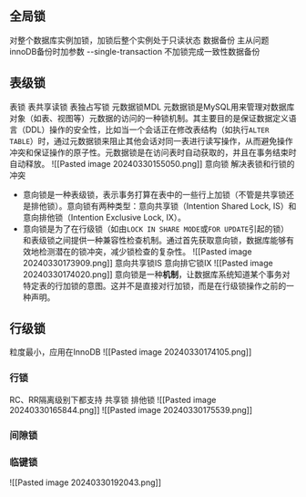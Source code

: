 
## 全局锁
对整个数据库实例加锁，加锁后整个实例处于只读状态
数据备份
主从问题
innoDB备份时加参数 --single-transaction 不加锁完成一致性数据备份


## 表级锁

表锁
	表共享读锁
	表独占写锁
元数据锁MDL
	元数据锁是MySQL用来管理对数据库对象（如表、视图等）元数据的访问的一种锁机制。其主要目的是保证数据定义语言（DDL）操作的安全性，比如当一个会话正在修改表结构（如执行`ALTER TABLE`）时，通过元数据锁来阻止其他会话对同一表进行读写操作，从而避免操作冲突和保证操作的原子性。元数据锁是在访问表时自动获取的，并且在事务结束时自动释放。
![[Pasted image 20240330155050.png]]
意向锁
	解决表锁和行锁的冲突
- 意向锁是一种表级锁，表示事务打算在表中的一些行上加锁（不管是共享锁还是排他锁）。意向锁有两种类型：意向共享锁（Intention Shared Lock, IS）和意向排他锁（Intention Exclusive Lock, IX）。
- 意向锁是为了在行级锁（如由`LOCK IN SHARE MODE`或`FOR UPDATE`引起的锁）和表级锁之间提供一种兼容性检查机制。通过首先获取意向锁，数据库能够有效地检测潜在的锁冲突，减少锁检查的复杂性。
![[Pasted image 20240330173909.png]]
	意向共享锁IS
	意向排它锁IX
![[Pasted image 20240330174020.png]]
意向锁是一种**机制**，让数据库系统知道某个事务对特定表的行加锁的意图。这并不是直接对行加锁，而是在行级锁操作之前的一种声明。

## 行级锁
粒度最小，应用在InnoDB
![[Pasted image 20240330174105.png]]
### 行锁 
RC、RR隔离级别下都支持
	共享锁
	排他锁
![[Pasted image 20240330165844.png]]
![[Pasted image 20240330175539.png]]
### 间隙锁
### 临键锁
![[Pasted image 20240330192043.png]]